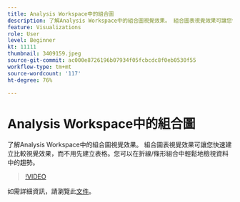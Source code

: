 ```yaml
---
title: Analysis Workspace中的組合圖
description: 了解Analysis Workspace中的組合圖視覺效果。 組合圖表視覺效果可讓您快速建立比較視覺效果，而不用先建立表格。您可以在折線/條形組合中輕鬆地檢視資料中的趨勢。(應該介於 60 到 160 個字元之間，但有 258 個字元)
feature: Visualizations
role: User
level: Beginner
kt: 11111
thumbnail: 3409159.jpeg
source-git-commit: ac000e8726196b07934f05fcbcdc8f0eb0530f55
workflow-type: tm+mt
source-wordcount: '117'
ht-degree: 76%

---
```



# Analysis Workspace中的組合圖

了解Analysis Workspace中的組合圖視覺效果。 組合圖表視覺效果可讓您快速建立比較視覺效果，而不用先建立表格。您可以在折線/條形組合中輕鬆地檢視資料中的趨勢。

>[!VIDEO](https://video.tv.adobe.com/v/3409159/?quality=12&learn=on)

如需詳細資訊，請瀏覽此[文件](https://experienceleague.adobe.com/docs/analytics/analyze/analysis-workspace/visualizations/combo-charts.html)。
